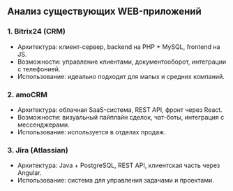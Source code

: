 ## Анализ существующих WEB-приложений

### 1. Bitrix24 (CRM)
- Архитектура: клиент-сервер, backend на PHP + MySQL, frontend на JS.
- Возможности: управление клиентами, документооборот, интеграции с телефонией.
- Использование: идеально подходит для малых и средних компаний.

### 2. amoCRM
- Архитектура: облачная SaaS-система, REST API, фронт через React.
- Возможности: визуальный пайплайн сделок, чат-боты, интеграция с мессенджерами.
- Использование: используется в отделах продаж.

### 3. Jira (Atlassian)
- Архитектура: Java + PostgreSQL, REST API, клиентская часть через Angular.
- Использование: система для управления задачами и проектами.
